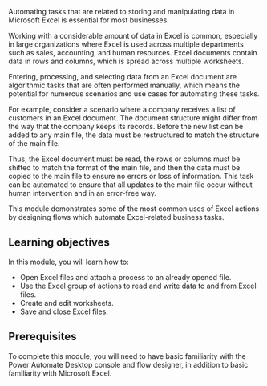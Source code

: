 Automating tasks that are related to storing and manipulating data in Microsoft Excel is essential for most businesses.

Working with a considerable amount of data in Excel is common, especially in large organizations where Excel is used across multiple departments such as sales, accounting, and human resources. Excel documents contain data in rows and columns, which is spread across multiple worksheets.

Entering, processing, and selecting data from an Excel document are algorithmic tasks that are often performed manually, which means the potential for numerous scenarios and use cases for automating these tasks.

For example, consider a scenario where a company receives a list of customers in an Excel document. The document structure might differ from the way that the company keeps its records. Before the new list can be added to any main file, the data must be restructured to match the structure of the main file.

Thus, the Excel document must be read, the rows or columns must be shifted to match the format of the main file, and then the data must be copied to the main file to ensure no errors or loss of information. This task can be automated to ensure that all updates to the main file occur without human intervention and in an error-free way.

This module demonstrates some of the most common uses of Excel actions by designing flows which automate Excel-related business tasks.

## Learning objectives

In this module, you will learn how to:

* Open Excel files and attach a process to an already opened file.
* Use the Excel group of actions to read and write data to and from Excel files.
* Create and edit worksheets.
* Save and close Excel files.

## Prerequisites

To complete this module, you will need to have basic familiarity with the Power Automate Desktop console and flow designer, in addition to basic familiarity with Microsoft Excel.

